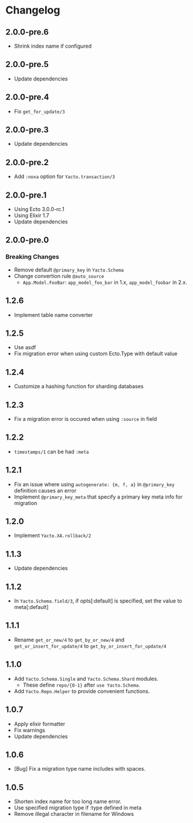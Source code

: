 # Changelog

## 2.0.0-pre.6

- Shrink index name if configured

## 2.0.0-pre.5

- Update dependencies

## 2.0.0-pre.4

- Fix `get_for_update/3`

## 2.0.0-pre.3

- Update dependencies

## 2.0.0-pre.2

- Add `:noxa` option for `Yacto.transaction/3`

## 2.0.0-pre.1

- Using Ecto 3.0.0-rc.1
- Using Elixir 1.7
- Update dependencies

## 2.0.0-pre.0

### Breaking Changes

- Remove default `@primary_key` in `Yacto.Schema`
- Change convertion rule `@auto_source`
  - `App.Model.FooBar`: `app_model_foo_bar` in 1.x, `app_model_foobar` in 2.x.

## 1.2.6

- Implement table name converter

## 1.2.5

- Use asdf
- Fix migration error when using custom Ecto.Type with default value

## 1.2.4

- Customize a hashing function for sharding databases

## 1.2.3

- Fix a migration error is occured when using `:source` in field

## 1.2.2

- `timestamps/1` can be had `:meta`

## 1.2.1

- Fix an issue where using `autogenerate: {m, f, a}` in `@primary_key` definition causes an error
- Implement `@primary_key_meta` that specify a primary key meta info for migration

## 1.2.0

- Implement `Yacto.XA.rollback/2`

## 1.1.3

- Update dependencies

## 1.1.2

- In `Yacto.Schema.field/3`, if opts[:default] is specified, set the value to meta[:default]

## 1.1.1

- Rename `get_or_new/4` to `get_by_or_new/4` and `get_or_insert_for_update/4` to `get_by_or_insert_for_update/4`

## 1.1.0

- Add `Yacto.Schema.Single` and `Yacto.Schema.Shard` modules.
    - These define `repo/{0-1}` after `use Yacto.Schema`.
- Add `Yacto.Repo.Helper` to provide convenient functions.

## 1.0.7

- Apply elixir formatter
- Fix warnings
- Update dependencies

## 1.0.6

- [Bug] Fix a migration type name includes with spaces.

## 1.0.5

- Shorten index name for too long name error.
- Use specified migration type if :type defined in meta
- Remove illegal character in filename for Windows
